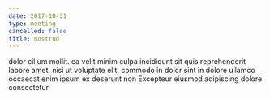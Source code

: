 ```yaml
---
date: 2017-10-31
type: meeting
cancelled: false
title: nostrud
---
```

dolor cillum mollit. ea velit minim culpa incididunt sit quis reprehenderit labore amet, nisi ut voluptate elit, commodo in dolor sint in dolore ullamco occaecat enim ipsum ex deserunt non Excepteur eiusmod adipiscing dolore consectetur